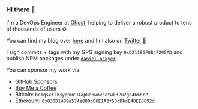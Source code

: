 ### Hi there 👋

I'm a DevOps Engineer at [Ghost](https://ghost.org), helping to deliver a robust product to tens of thousands of users :gear:

You can find my blog over [here](https://daniellockyer.com) and I'm also on [Twitter](https://twitter.com/daniellockyer) :star2:

I sign commits + tags with my GPG signing key `0xD21186F0B47295AD` and publish NPM packages under [`daniellockyer`](https://www.npmjs.com/~daniellockyer).

You can sponsor my work via:

* [GitHub Sponsors](https://github.com/sponsors/daniellockyer)
* [Buy Me a Coffee](https://www.buymeacoffee.com/daniellockyer)
* Bitcoin: `bc1qsxrlx3ypnur94ap8n6wnvsatwk32u2gn46mnr2`
* Ethereum: `0x830D1489e574e880dE6E1A3f53dDbdE40EE8C92d`
